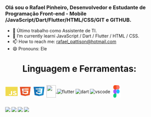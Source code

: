 ###  Olá sou o Rafael Pinheiro,  Desenvolvedor e Estudante de Programação Front-end - Mobile /JavaScript/Dart/Flutter/HTML/CSS/GIT e GITHUB.

- 🔭  Último trabalho como Assistente de TI.
- 🌱 I’m currently learni JavaScript / Dart / Flutter / HTML / CSS.
- 📫 How to reach me:  rafael_pattison@hotmail.com 
- 😄 Pronouns:  Ele
   <h1 align="center"> Linguagem e Ferramentas:&nbsp;&nbsp;&nbsp;&nbsp;&nbsp;&nbsp;&nbsp;&nbsp;
<div style="display: inline_block"><br>
   <img align="center" alt="Rafa-Js" height="30" width="40" src="https://raw.githubusercontent.com/devicons/devicon/master/icons/javascript/javascript-plain.svg">
  <img align="center" alt="Rafa-HTML" height="30" width="40" src="https://raw.githubusercontent.com/devicons/devicon/master/icons/html5/html5-original.svg">
  <img align="center" alt="Rafa-CSS" height="30" width="40" src="https://raw.githubusercontent.com/devicons/devicon/master/icons/css3/css3-original.svg">
   <a href="https://git-scm.com/" target="_blank"> <img align="center" src="https://img.icons8.com/color/48/000000/git.png" width="30" height="40"/> </a>
   <img align="center" src="https://cdn.jsdelivr.net/gh/devicons/devicon/icons/flutter/flutter-original.svg" alt="flutter" width="30" height="40"/>
   <img align="center" src="https://cdn.jsdelivr.net/gh/devicons/devicon/icons/dart/dart-original.svg" alt="dart" width="30" height="40"/>
   <img align="center" src="https://cdn.jsdelivr.net/gh/devicons/devicon/icons/vscode/vscode-original.svg" alt="vscode" width="30" height="40"/>
   <img align="center" src="https://raw.githubusercontent.com/devicons/devicon/master/icons/figma/figma-original.svg" alt="javascript" width="30" height="40"/>
   
</div>      

##

<div> 
   
  <a href="https://www.instagram.com/_rafa.el_lira_/" target="_blank"><img src="https://img.shields.io/badge/-Instagram-%23E4405F?style=for-the-badge&logo=instagram&logoColor=white" target="_blank"></a>
 <a href="https://discord.gg/USp4pAgTF4" target="_blank"><img src="https://img.shields.io/badge/Discord-7289DA?style=for-the-badge&logo=discord&logoColor=white" target="_blank"></a> 
  <a href = "mailto:rafael_pattison@hotmail.com"><img src="https://img.shields.io/badge/-Gmail-%23333?style=for-the-badge&logo=gmail&logoColor=white" target="_blank"></a>
  <a href="https://www.linkedin.com/in/rafael-lira-b4529b62/" target="_blank"><img src="https://img.shields.io/badge/-LinkedIn-%230077B5?style=for-the-badge&logo=linkedin&logoColor=white" target="_blank"></a> 
  
</div>
